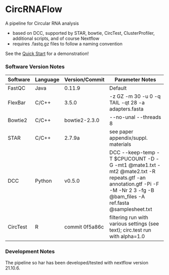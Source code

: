 # CircRNAFlow

A pipeline for Circular RNA analysis

 * based on DCC, supported by STAR, bowtie, CircTest, ClusterProfiler, additional scripts, and of course Nextflow
 * requires .fastq.gz files to follow a naming convention

See the [Quick Start](quick_start/README.md) for a demonstration!

### Software Version Notes

| Software      | Language | Version/Commit | Parameter Notes |
| ------------- |  -------- | -------------- | --------------- |
| FastQC        | Java     | 0.11.9      | Default           |
| FlexBar        | C/C++     | 3.5.0      | -z GZ -m 30 -u 0 -q TAIL -qt 28 -a adapters.fasta         |
| Bowtie2        | C/C++     | bowtie2-2.3.0      | --no-unal --threads 8           |
| STAR        | C/C++    | 2.7.9a      | see paper appendix/suppl. materials           |
| DCC        | Python     | v0.5.0      | DCC --keep-temp -T $CPUCOUNT -D -G -mt1 @mate1.txt -mt2 @mate2.txt -R repeats.gtf -an annotation.gtf -Pi -F -M -Nr 2 3 -fg -B @bam_files -A ref.fasta @samplesheet.txt    |
| CircTest        | R     |  commit 0f5a86c    |  filtering run with various settings (see text); circ.test run with alpha=1.0            |

### Development Notes

The pipeline so har has been developed/tested with nextflow version 21.10.6.
